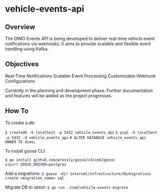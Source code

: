 # vehicle-events-api

## Overview
The DIMO Events API is being developed to deliver real-time vehicle event notifications via webhooks. It aims to provide scalable and flexible event handling using Kafka.

## Objectives
Real-Time Notifications
Scalable Event Processing
Customizable Webhook Configurations

Currently in the planning and development phase. Further documentation and features will be added as the project progresses.

## How To

To create a db:

`$ createdb -h localhost -p 5432 vehicle_events_api`
`$ psql -h localhost -p 5432 -d vehicle_events_api`
`# ALTER DATABASE vehicle_events_api OWNER TO dimo;`

To install goose CLI:
```bash
$ go install github.com/pressly/goose/v3/cmd/goose
export GOOSE_DRIVER=postgres
```

Add a migrations:
`$ goose -dir internal/infrastructure/db/migrations create <migration_name> sql`

Migrate DB to latest:
`$ go run ./cmd/vehicle-events migrate`